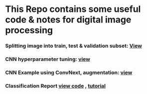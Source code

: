 # This Repo contains some useful code & notes for digital image processing

### Splitting image into train, test & validation subset: [View](https://github.com/HasibulRupok/digital-image-processing/blob/main/imageSplit.py)
### CNN hyperparameter tuning: [view](https://github.com/HasibulRupok/digital-image-processing/blob/main/Tune_hyperparameters.ipynb)
### CNN Example using ConvNext, augmentation: [view](https://github.com/HasibulRupok/digital-image-processing/blob/main/convNextFamily.ipynb)
### Classification Report  [view code](https://github.com/codebasics/deep-learning-keras-tf-tutorial/blob/master/12_precision_recall/12_precision_recall.ipynb) , [tutorial](https://www.youtube.com/watch?v=2osIZ-dSPGE)
